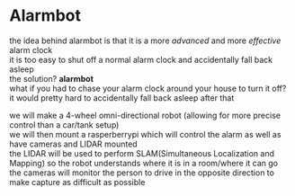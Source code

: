 # Alarmbot  
the idea behind alarmbot is that it is a more *advanced* and more *effective* alarm clock  
it is too easy to shut off a normal alarm clock and accidentally fall back asleep  
the solution? **alarmbot**  
what if you had to chase your alarm clock around your house to turn it off?  
it would pretty hard to accidentally fall back asleep after that

we will make a 4-wheel omni-directional robot (allowing for more precise control than a car/tank setup)  
we will then mount a rasperberrypi which will control the alarm as well as have cameras and LIDAR mounted  
the LIDAR will be used to perform SLAM(Simultaneous Localization and Mapping) so the robot understands where it is in a room/where it can go  
the cameras will monitor the person to drive in the opposite direction to make capture as difficult as possible